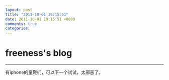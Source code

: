 ```yaml
---
layout: post
title: "2011-10-01 19:15:51"
date: 2011-10-01 19:15:51 +0800
comments: true
categories: 
---
```


# freeness's blog

----------

>
有iphone的童鞋们，可以下一个试试，太邪恶了。